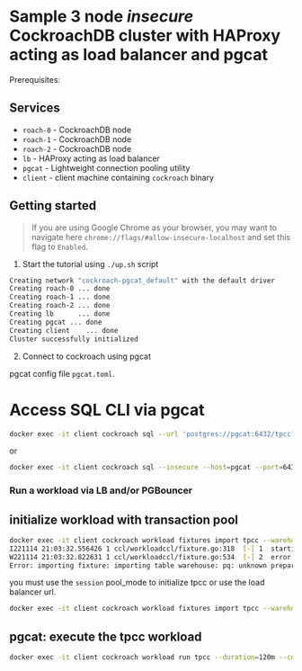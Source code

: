 # Sample 3 node *insecure* CockroachDB cluster with HAProxy acting as load balancer and pgcat

Prerequisites:

## Services
* `roach-0` - CockroachDB node
* `roach-1` - CockroachDB node
* `roach-2` - CockroachDB node
* `lb` - HAProxy acting as load balancer
* `pgcat` - Lightweight connection pooling utility
* `client` - client machine containing `cockroach` binary

## Getting started
>If you are using Google Chrome as your browser, you may want to navigate here `chrome://flags/#allow-insecure-localhost` and set this flag to `Enabled`.

1. Start the tutorial using `./up.sh` script

```bash
Creating network "cockroach-pgcat_default" with the default driver
Creating roach-0 ... done
Creating roach-1 ... done
Creating roach-2 ... done
Creating lb      ... done
Creating pgcat ... done
Creating client    ... done
Cluster successfully initialized
```

2. Connect to cockroach using pgcat

pgcat config file `pgcat.toml`.

# Access SQL CLI via pgcat

```bash
docker exec -it client cockroach sql --url 'postgres://pgcat:6432/tpcc?sslmode=disable'
```

or

```bash
docker exec -it client cockroach sql --insecure --host=pgcat --port=6432 --database=tpcc
```

### Run a workload via LB and/or PGBouncer

## initialize workload with transaction pool

```bash
docker exec -it client cockroach workload fixtures import tpcc --warehouses=10 'postgresql://root@pgcat:6432/tpcc?sslmode=disable'
I221114 21:03:32.556426 1 ccl/workloadccl/fixture.go:318  [-] 1  starting import of 9 tables
W221114 21:03:32.822631 1 ccl/workloadccl/fixture.go:534  [-] 2  error enabling automatic stats: driver: bad connection
Error: importing fixture: importing table warehouse: pq: unknown prepared statement ""
```

you must use the `session` pool_mode to initialize tpcc or use the load balancer url.

```bash
docker exec -it client cockroach workload fixtures import tpcc --warehouses=10 'postgresql://root@pgcat:6432/tpcc?sslmode=disable'
```

## pgcat: execute the tpcc workload

```bash
docker exec -it client cockroach workload run tpcc --duration=120m --concurrency=3 --max-rate=1000 --tolerate-errors --warehouses=10 --conns 60 --ramp=1m --workers=100 'postgresql://root@pgcat:6432/tpcc?sslmode=disable'
```
